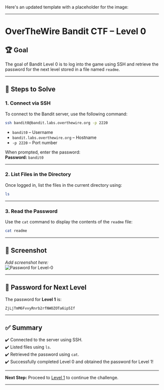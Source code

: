 Here's an updated template with a placeholder for the image:

---

# OverTheWire Bandit CTF – Level 0

## 🏆 **Goal**  
The goal of Bandit Level 0 is to log into the game using SSH and retrieve the password for the next level stored in a file named `readme`.

---

## 🚀 **Steps to Solve**

### 1. **Connect via SSH**  
To connect to the Bandit server, use the following command:

```bash
ssh bandit0@bandit.labs.overthewire.org -p 2220
```

- `bandit0` – Username  
- `bandit.labs.overthewire.org` – Hostname  
- `-p 2220` – Port number  

When prompted, enter the password:  
**Password:** `bandit0`

---

### 2. **List Files in the Directory**  
Once logged in, list the files in the current directory using:

```bash
ls
```

---

### 3. **Read the Password**  
Use the `cat` command to display the contents of the `readme` file:

```bash
cat readme
```

---

## 📸 **Screenshot**  
*Add screenshot here:*  
![Password for Level-0](https://github.com/user-attachments/assets/3c5127aa-eff1-4449-9a12-10f9eee33e47)


---

## 🔑 **Password for Next Level**  
The password for **Level 1** is:

```
ZjLjTmM6FvvyRnrb2rfNWOZOTa6ip5If
```

---

## ✅ **Summary**  
✔️ Connected to the server using SSH.  
✔️ Listed files using `ls`.  
✔️ Retrieved the password using `cat`.  
✔️ Successfully completed Level 0 and obtained the password for Level 1!  

---

**Next Step:** Proceed to [Level 1](https://overthewire.org/wargames/bandit/bandit1.html) to continue the challenge.  

---